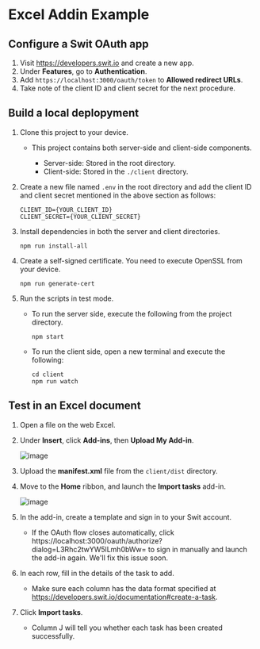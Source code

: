 # Excel Addin Example


## Configure a Swit OAuth app

1. Visit https://developers.swit.io and create a new app.
2. Under **Features**, go to **Authentication**.
3. Add `https://localhost:3000/oauth/token` to **Allowed redirect URLs**.
4. Take note of the client ID and client secret for the next procedure.


## Build a local deplopyment

1. Clone this project to your device.

   - This project contains both server-side and client-side components.

     - Server-side: Stored in the root directory.
     - Client-side: Stored in the `./client` directory.

2. Create a new file named `.env` in the root directory and add the client ID and client secret mentioned in the above section as follows:
   
    ```
    CLIENT_ID={YOUR_CLIENT_ID}
    CLIENT_SECRET={YOUR_CLIENT_SECRET}
    ```

3. Install dependencies in both the server and client directories.

    ```
    npm run install-all
    ```

4. Create a self-signed certificate. You need to execute OpenSSL from your device.

    ```
    npm run generate-cert
    ```

5. Run the scripts in test mode.

    - To run the server side, execute the following from the project directory.

        ```
        npm start
        ```

    - To run the client side, open a new terminal and execute the following:

        ```
        cd client
        npm run watch
        ```

## Test in an Excel document

1. Open a file on the web Excel.
2. Under **Insert**, click **Add-ins**, then **Upload My Add-in**.

   ![image](https://user-images.githubusercontent.com/61765788/223762089-7107cb84-6929-4421-8b98-92350f0f9890.png)

3. Upload the **manifest.xml** file from the `client/dist` directory.
4. Move to the **Home** ribbon, and launch the **Import tasks** add-in.

   ![image](https://user-images.githubusercontent.com/61765788/223765043-9e1f9bd1-12ab-4386-ab97-f499cac7841e.png)

5. In the add-in, create a template and sign in to your Swit account.

   - If the OAuth flow closes automatically, click https://localhost:3000/oauth/authorize?dialog=L3Rhc2twYW5lLmh0bWw= to sign in manually and launch the add-in again. We'll fix this issue soon.

6. In each row, fill in the details of the task to add.

   - Make sure each column has the data format specified at https://developers.swit.io/documentation#create-a-task.

7. Click **Import tasks**.

   - Column J will tell you whether each task has been created successfully.
